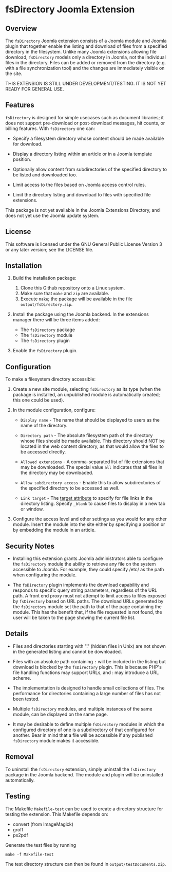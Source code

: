 # fsDirectory Joomla Extension

## Overview

The `fsDirectory` Joomla extension consists of a Joomla module and
Joomla plugin that together enable the listing and download of files
from a specified directory in the filesystem.  Unlike many Joomla
extensions allowing file download, `fsDirectory` models only a
directory in Joomla, not the individual files in the directory.  Files
can be added or removed from the directory (e.g. with a file
synchronization tool) and the changes are immediately visible on the
site.

THIS EXTENSION IS STILL UNDER DEVELOPMENT/TESTING.  IT IS NOT YET
READY FOR GENERAL USE.

## Features

`fsDirectory` is designed for simple usecases such as document
libraries; it does not support pre-download or post-download messages,
hit counts, or billing features.  With `fsDirectory` one can:

* Specify a filesystem directory whose content should be made
  available for download.

* Display a directory listing within an article or in a Joomla
  template position.

* Optionally allow content from subdirectories of the specified
  directory to be listed and downloaded too.

* Limit access to the files based on Joomla access control rules.

* Limit the directory listing and download to files with specified
  file extensions.

This package is not yet available in the Joomla Extensions Directory,
and does not yet use the Joomla update system.

## License

This software is licensed under the GNU General Public License Version
3 or any later version; see the LICENSE file.

## Installation

1. Build the installation package:
    1. Clone this Github repository onto a Linux system.
    2. Make sure that `make` and `zip` are available.
    3. Execute `make`; the package will be available in the file
       `output/fsDirectory.zip`.

2. Install the package using the Joomla backend.  In the extensions manager there will be three items added:
    - The `fsDirectory` package
    - The `fsDirectory` module
    - The `fsDirectory` plugin

3. Enable the `fsDirectory` plugin.

## Configuration

To make a filesystem directory accessible:

1. Create a new site module, selecting `fsDirectory` as its type (when
   the package is installed, an unpublished module is automatically
   created; this one could be used).
   
2. In the module configuration, configure:
    - `Display name` - The name that should be displayed to users as
      the name of the directory.
	
    - `Directory path` - The absolute filesystem path of the directory
      whose files should be made available.  This directory should NOT
      be located in the web content directory, as that would allow the
      files to be accessed directly.

	- `Allowed extensions` - A comma-separated list of file extensions
      that may be downloaded.  The special value `all` indicates that
      all files in the directory may be downloaded.
	
	- `Allow subdirectory access` - Enable this to allow
      subdirectories of the specified directory to be accessed as
      well.
	  
	- `Link target` - The [target
      attribute](https://developer.mozilla.org/en-US/docs/Web/HTML/Element/a#attr-target)
      to specify for file links in the directory listing.  Specify
      `_blank` to cause files to display in a new tab or window.

3. Configure the access level and other settings as you would for any
   other module.  Insert the module into the site either by specifying
   a position or by embedding the module in an article.

## Security Notes

* Installing this extension grants Joomla administrators able to
  configure the `fsDirectory` module the ability to retrieve any file
  on the system accessible to Joomla.  For example, they could specify
  /etc/ as the path when configuring the module.

* The `fsDirectory` plugin implements the download capability and
  responds to specific query string parameters, regardless of the URL
  path.  A front end proxy must not attempt to limit access to files
  exposed by `fsDirectory` based on URL paths.  The download URLs
  generated by the `fsDirectory` module set the path to that of the
  page containing the module.  This has the benefit that, if the file
  requested is not found, the user will be taken to the page showing
  the current file list.

## Details

* Files and directories starting with "." (hidden files in Unix) are
  not shown in the generated listing and cannot be downloaded.
  
* Files with an absolute path containing `:` will be included in the
  listing but download is blocked by the `fsDirectory` plugin.  This
  is because PHP's file handling functions may support URLs, and : may
  introduce a URL scheme.
  
* The implementation is designed to handle small collections of files.
  The performance for directories containing a large number of files
  has not been tested.

* Multiple `fsDirectory` modules, and multiple instances of the same
  module, can be displayed on the same page.
  
* It may be desirable to define multiple `fsDirectory` modules in
  which the configured directory of one is a subdirectory of that
  configured for another.  Bear in mind that a file will be accessible
  if any published `fsDirectory` module makes it accessible.

## Removal

To uninstall the `fsDirectory` extension, simply uninstall the
`fsDirectory` package in the Joomla backend.  The module and plugin
will be uninstalled automatically.

## Testing

The Makefile `Makefile-test` can be used to create a directory structure for testing the extension.  This Makefile depends on:

* convert (from ImageMagick)
* groff
* ps2pdf

Generate the test files by running

    make -f Makefile-test

The test directory structure can then be found in `output/testDocuments.zip`.
